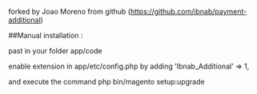 forked by Joao Moreno  from github (https://github.com/ibnab/payment-additional)

##Manual installation :

past in your folder app/code

enable extension in  app/etc/config.php by adding 'Ibnab_Additional' => 1,

and execute the command php bin/magento setup:upgrade
